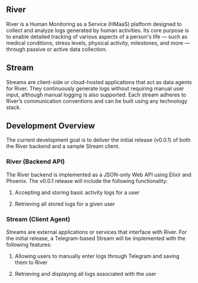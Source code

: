 ## River

River is a Human Monitoring as a Service (HMaaS) platform designed to collect and analyze logs generated by human activities. Its core purpose is to enable detailed tracking of various aspects of a person's life — such as medical conditions, stress levels, physical activity, milestones, and more — through passive or active data collection.

## Stream

Streams are client-side or cloud-hosted applications that act as data agents for River. They continuously generate logs without requiring manual user input, although manual logging is also supported. Each stream adheres to River’s communication conventions and can be built using any technology stack.

## Development Overview

The current development goal is to deliver the initial release (v0.0.1) of both the River backend and a sample Stream client.

### River (Backend API)

The River backend is implemented as a JSON-only Web API using Elixir and Phoenix. The v0.0.1 release will include the following functionality:

1. Accepting and storing basic activity logs for a user

2. Retrieving all stored logs for a given user

### Stream (Client Agent)

Streams are external applications or services that interface with River. For the initial release, a Telegram-based Stream will be implemented with the following features:

1. Allowing users to manually enter logs through Telegram and saving them to River

2. Retrieving and displaying all logs associated with the user
